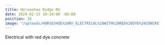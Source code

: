```yaml
---
title: Horseshoe Ridge RV
date: 2024-02-15 10:19:00 -06:00
position: 18
image: "/uploads/HORSESHOE%20RV_ELECTRICAL%20WITH%20RED%20DYE%20CONCRETE.jpg"
---
```


Electrical with red dye concrete